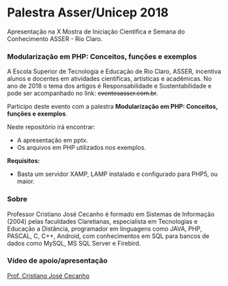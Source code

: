 <h1> Palestra Asser/Unicep 2018 </h1>
<p>Apresentação na X Mostra de Iniciação Científica e Semana do Conhecimento ASSER - Rio Claro.</p>

<h3>Modularização em PHP: Conceitos, funções e exemplos</h3>
<p>A Escola Superior de Tecnologia e Educação de Rio Claro, ASSER, incentiva alunos e docentes em atividades científicas, artísticas e acadêmicas. No ano de 2018 o tema dos artigos é Responsabilidade e Sustentabilidade e pode ser acompanhado no link: <strike>eventosasser.com.br</strike>.</p>
<p>Participo deste evento com a palestra <strong>Modularização em PHP: Conceitos, funções e exemplos</strong>.</p>
<p>Neste repositório irá encontrar:</p>
<ul>
  <li>A apresentação em pptx.</li>
  <li>Os arquivos em PHP utilizados nos exemplos.</li>
</ul>
<p><strong>Requisitos:</strong></p>
<ul>
  <li>Basta um servidor XAMP, LAMP instalado e configurado para PHP5, ou maior.</li>
</ul>
 <h3>Sobre</h3>
Professor Cristiano José Cecanho é formado em Sistemas de Informação (2004) pelas faculdades Claretianas, especialista em Tecnologias e Educação a Distância, programador em linguagens como JAVA, PHP, PASCAL, C, C++, Android, com conhecimentos em SQL para bancos de dados como MySQL, MS SQL Server e Firebird.
<h3>Vídeo de apoio/apresentação</h3>
<a href="https://www.youtube.com/user/crispdg">Prof. Cristiano José Cecanho</a>
